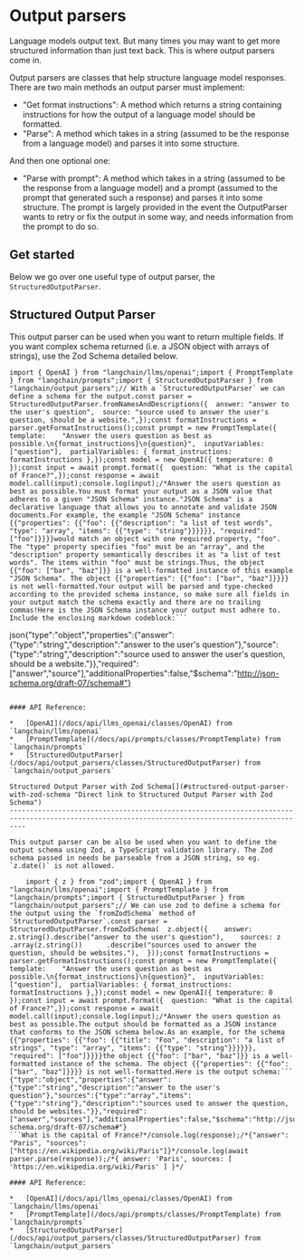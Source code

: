 Output parsers
==============

Language models output text. But many times you may want to get more structured information than just text back. This is where output parsers come in.

Output parsers are classes that help structure language model responses. There are two main methods an output parser must implement:

*   "Get format instructions": A method which returns a string containing instructions for how the output of a language model should be formatted.
*   "Parse": A method which takes in a string (assumed to be the response from a language model) and parses it into some structure.

And then one optional one:

*   "Parse with prompt": A method which takes in a string (assumed to be the response from a language model) and a prompt (assumed to the prompt that generated such a response) and parses it into some structure. The prompt is largely provided in the event the OutputParser wants to retry or fix the output in some way, and needs information from the prompt to do so.

Get started[](#get-started "Direct link to Get started")
---------------------------------------------------------

Below we go over one useful type of output parser, the `StructuredOutputParser`.

Structured Output Parser[](#structured-output-parser "Direct link to Structured Output Parser")
------------------------------------------------------------------------------------------------

This output parser can be used when you want to return multiple fields. If you want complex schema returned (i.e. a JSON object with arrays of strings), use the Zod Schema detailed below.

    import { OpenAI } from "langchain/llms/openai";import { PromptTemplate } from "langchain/prompts";import { StructuredOutputParser } from "langchain/output_parsers";// With a `StructuredOutputParser` we can define a schema for the output.const parser = StructuredOutputParser.fromNamesAndDescriptions({  answer: "answer to the user's question",  source: "source used to answer the user's question, should be a website.",});const formatInstructions = parser.getFormatInstructions();const prompt = new PromptTemplate({  template:    "Answer the users question as best as possible.\n{format_instructions}\n{question}",  inputVariables: ["question"],  partialVariables: { format_instructions: formatInstructions },});const model = new OpenAI({ temperature: 0 });const input = await prompt.format({  question: "What is the capital of France?",});const response = await model.call(input);console.log(input);/*Answer the users question as best as possible.You must format your output as a JSON value that adheres to a given "JSON Schema" instance."JSON Schema" is a declarative language that allows you to annotate and validate JSON documents.For example, the example "JSON Schema" instance {{"properties": {{"foo": {{"description": "a list of test words", "type": "array", "items": {{"type": "string"}}}}}}, "required": ["foo"]}}}}would match an object with one required property, "foo". The "type" property specifies "foo" must be an "array", and the "description" property semantically describes it as "a list of test words". The items within "foo" must be strings.Thus, the object {{"foo": ["bar", "baz"]}} is a well-formatted instance of this example "JSON Schema". The object {{"properties": {{"foo": ["bar", "baz"]}}}} is not well-formatted.Your output will be parsed and type-checked according to the provided schema instance, so make sure all fields in your output match the schema exactly and there are no trailing commas!Here is the JSON Schema instance your output must adhere to. Include the enclosing markdown codeblock:```
json{"type":"object","properties":{"answer":{"type":"string","description":"answer to the user's question"},"source":{"type":"string","description":"source used to answer the user's question, should be a website."}},"required":["answer","source"],"additionalProperties":false,"$schema":"http://json-schema.org/draft-07/schema#"}
```What is the capital of France?*/console.log(response);/*{"answer": "Paris", "source": "https://en.wikipedia.org/wiki/Paris"}*/console.log(await parser.parse(response));// { answer: 'Paris', source: 'https://en.wikipedia.org/wiki/Paris' }

#### API Reference:

*   [OpenAI](/docs/api/llms_openai/classes/OpenAI) from `langchain/llms/openai`
*   [PromptTemplate](/docs/api/prompts/classes/PromptTemplate) from `langchain/prompts`
*   [StructuredOutputParser](/docs/api/output_parsers/classes/StructuredOutputParser) from `langchain/output_parsers`

Structured Output Parser with Zod Schema[](#structured-output-parser-with-zod-schema "Direct link to Structured Output Parser with Zod Schema")
------------------------------------------------------------------------------------------------------------------------------------------------

This output parser can be also be used when you want to define the output schema using Zod, a TypeScript validation library. The Zod schema passed in needs be parseable from a JSON string, so eg. `z.date()` is not allowed.

    import { z } from "zod";import { OpenAI } from "langchain/llms/openai";import { PromptTemplate } from "langchain/prompts";import { StructuredOutputParser } from "langchain/output_parsers";// We can use zod to define a schema for the output using the `fromZodSchema` method of `StructuredOutputParser`.const parser = StructuredOutputParser.fromZodSchema(  z.object({    answer: z.string().describe("answer to the user's question"),    sources: z      .array(z.string())      .describe("sources used to answer the question, should be websites."),  }));const formatInstructions = parser.getFormatInstructions();const prompt = new PromptTemplate({  template:    "Answer the users question as best as possible.\n{format_instructions}\n{question}",  inputVariables: ["question"],  partialVariables: { format_instructions: formatInstructions },});const model = new OpenAI({ temperature: 0 });const input = await prompt.format({  question: "What is the capital of France?",});const response = await model.call(input);console.log(input);/*Answer the users question as best as possible.The output should be formatted as a JSON instance that conforms to the JSON schema below.As an example, for the schema {{"properties": {{"foo": {{"title": "Foo", "description": "a list of strings", "type": "array", "items": {{"type": "string"}}}}}}, "required": ["foo"]}}}}the object {{"foo": ["bar", "baz"]}} is a well-formatted instance of the schema. The object {{"properties": {{"foo": ["bar", "baz"]}}}} is not well-formatted.Here is the output schema:```
{"type":"object","properties":{"answer":{"type":"string","description":"answer to the user's question"},"sources":{"type":"array","items":{"type":"string"},"description":"sources used to answer the question, should be websites."}},"required":["answer","sources"],"additionalProperties":false,"$schema":"http://json-schema.org/draft-07/schema#"}
```What is the capital of France?*/console.log(response);/*{"answer": "Paris", "sources": ["https://en.wikipedia.org/wiki/Paris"]}*/console.log(await parser.parse(response));/*{ answer: 'Paris', sources: [ 'https://en.wikipedia.org/wiki/Paris' ] }*/

#### API Reference:

*   [OpenAI](/docs/api/llms_openai/classes/OpenAI) from `langchain/llms/openai`
*   [PromptTemplate](/docs/api/prompts/classes/PromptTemplate) from `langchain/prompts`
*   [StructuredOutputParser](/docs/api/output_parsers/classes/StructuredOutputParser) from `langchain/output_parsers`